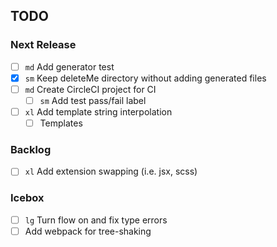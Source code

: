## TODO

### Next Release
* [ ] `md` Add generator test
* [x] `sm` Keep deleteMe directory without adding generated files
* [ ] `md` Create CircleCI project for CI
  * [ ] `sm` Add test pass/fail label
* [ ] `xl` Add template string interpolation
  * [ ] Templates

### Backlog
* [ ] `xl` Add extension swapping (i.e. jsx, scss)

### Icebox
* [ ] `lg` Turn flow on and fix type errors
* [ ] Add webpack for tree-shaking
